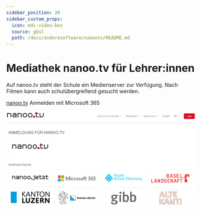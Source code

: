 ```yaml
---
sidebar_position: 20
sidebar_custom_props:
  icon: mdi-video-box
  source: gbsl
  path: /docs/anderesoftware/nanootv/README.md
---
```


# Mediathek nanoo.tv für Lehrer:innen

Auf nanoo.tv steht der Schule ein Medienserver zur Verfügung. Nach Filmen kann auch schulübergreifend gesucht werden.

[nanoo.tv](nanoo.tv) Anmelden mit Microsoft 365

![](./nanootv1.png)
